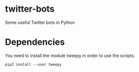 # twitter-bots
Some useful Twitter bots in Python

# Dependencies

You need to install the module tweepy in order to use the scripts.

```
pip3 install --user tweepy 
```
